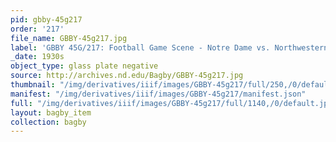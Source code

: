 ```yaml
---
pid: gbby-45g217
order: '217'
file_name: GBBY-45g217.jpg
label: 'GBBY 45G/217: Football Game Scene - Notre Dame vs. Northwestern - c1930s'
_date: 1930s
object_type: glass plate negative
source: http://archives.nd.edu/Bagby/GBBY-45g217.jpg
thumbnail: "/img/derivatives/iiif/images/GBBY-45g217/full/250,/0/default.jpg"
manifest: "/img/derivatives/iiif/images/GBBY-45g217/manifest.json"
full: "/img/derivatives/iiif/images/GBBY-45g217/full/1140,/0/default.jpg"
layout: bagby_item
collection: bagby
---
```

